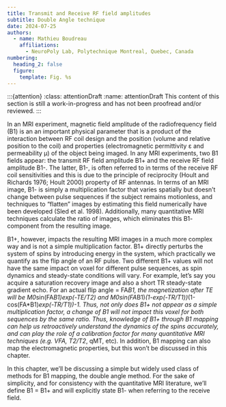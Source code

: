 ```yaml
---
title: Transmit and Receive RF field amplitudes
subtitle: Double Angle technique
date: 2024-07-25
authors:
  - name: Mathieu Boudreau
    affiliations:
      - NeuroPoly Lab, Polytechnique Montreal, Quebec, Canada
numbering:
  heading_2: false
  figure:
    template: Fig. %s
---
```


:::{attention}
:class: attentionDraft
:name: attentionDraft
This content of this section is still a work-in-progress and has not been proofread and/or reviewed.
:::

In an MRI experiment, magnetic field amplitude of the radiofrequency field (B1) is an an important physical parameter that is a product of the interaction between RF coil design and the position (volume and relative position to the coil) and properties (electromagnetic permittivity ε and permeability μ) of the object being imaged. In any MRI experiments, two B1 fields appear: the transmit RF field amplitude B1+ and the receive RF field amplitude B1-. The latter, B1-, is often referred to in terms of the receive RF coil sensitivities and this is due to the principle of reciprocity (Hoult and Richards 1976; Hoult 2000) property of RF antennas. In terms of an MRI image, B1- is simply a multiplication factor that varies spatially but doesn’t change between pulse sequences if the subject remains motionless, and techniques to “flatten” images by estimating this field numerically have been developed (Sled et al. 1998). Additionally, many quantitative MRI techniques calculate the ratio of images, which eliminates this B1- component from the resulting image.

B1+, however, impacts the resulting MRI images in a much more complex way and is not a simple multiplication factor. B1+ directly perturbs the system of spins by introducing energy in the system, which practically we quantify as the flip angle of an RF pulse. Two different B1+ values will not have the same impact on voxel for different pulse sequences, as spin dynamics and steady-state conditions will vary. For example, let’s say you acquire a saturation recovery image and also a short TR steady-state gradient echo. For an actual flip angle  = FA*B1, the magnetization after TE will be M0*sin(FA*B1)*exp(-TE/T2) and M0*sin(FA*B1)*(1-exp(-TR/T1))*(1-cos(FA*B1)*exp(-TR/T1))-1. Thus, not only does B1+ not appear as a simple multiplication factor, a change of B1 will not impact this voxel for both sequences by the same ratio. Thus, knowledge of B1+ through B1 mapping can help us retroactively understand the dynamics of the spins accurately, and can play the role of a calibration factor for many quantitative MRI techniques (e.g. VFA, T2/T2*, qMT, etc). In addition, B1 mapping can also map the electromagnetic properties, but this won’t be discussed in this chapter.

In this chapter, we’ll be discussing a simple but widely used class of methods for B1 mapping, the double angle method. For the sake of simplicity, and for consistency with the quantitative MRI literature, we’ll define B1 = B1+ and will explicitly state B1- when referring to the receive field.
